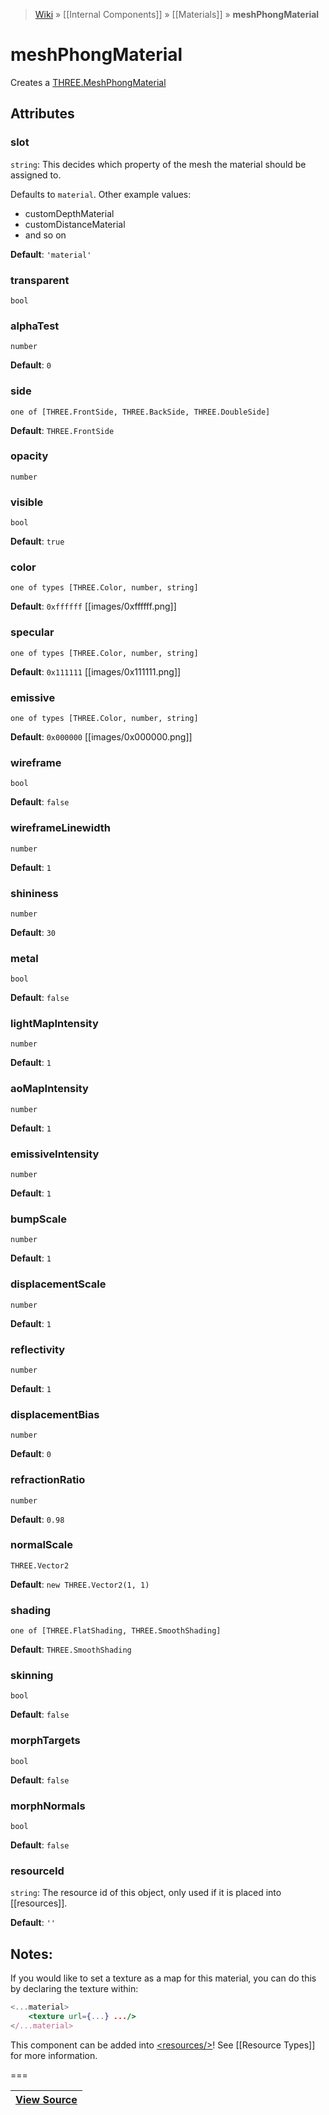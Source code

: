 > [Wiki](Home) » [[Internal Components]] » [[Materials]] » **meshPhongMaterial**

# meshPhongMaterial

Creates a [THREE.MeshPhongMaterial](http://threejs.org/docs/#Reference/Materials/MeshPhongMaterial)

## Attributes

### slot
``` string ```: This decides which property of the mesh the material should be assigned to.

Defaults to `material`. Other example values:
- customDepthMaterial
- customDistanceMaterial
- and so on

**Default**: `'material'`

### transparent
``` bool ```

### alphaTest
``` number ```

**Default**: `0`

### side
``` one of [THREE.FrontSide, THREE.BackSide, THREE.DoubleSide] ```

**Default**: `THREE.FrontSide`

### opacity
``` number ```

### visible
``` bool ```

**Default**: `true`

### color
``` one of types [THREE.Color, number, string] ```

**Default**: `0xffffff` [[images/0xffffff.png]]

### specular
``` one of types [THREE.Color, number, string] ```

**Default**: `0x111111` [[images/0x111111.png]]

### emissive
``` one of types [THREE.Color, number, string] ```

**Default**: `0x000000` [[images/0x000000.png]]

### wireframe
``` bool ```

**Default**: `false`

### wireframeLinewidth
``` number ```

**Default**: `1`

### shininess
``` number ```

**Default**: `30`

### metal
``` bool ```

**Default**: `false`

### lightMapIntensity
``` number ```

**Default**: `1`

### aoMapIntensity
``` number ```

**Default**: `1`

### emissiveIntensity
``` number ```

**Default**: `1`

### bumpScale
``` number ```

**Default**: `1`

### displacementScale
``` number ```

**Default**: `1`

### reflectivity
``` number ```

**Default**: `1`

### displacementBias
``` number ```

**Default**: `0`

### refractionRatio
``` number ```

**Default**: `0.98`

### normalScale
``` THREE.Vector2 ```

**Default**: `new THREE.Vector2(1, 1)`

### shading
``` one of [THREE.FlatShading, THREE.SmoothShading] ```

**Default**: `THREE.SmoothShading`

### skinning
``` bool ```

**Default**: `false`

### morphTargets
``` bool ```

**Default**: `false`

### morphNormals
``` bool ```

**Default**: `false`

### resourceId
``` string ```: The resource id of this object, only used if it is placed into [[resources]].

**Default**: `''`

## Notes:

If you would like to set a texture as a map for this material, 
you can do this by declaring the texture within:

```jsx
<...material>
    <texture url={...} .../>
</...material>
```

This component can be added into [&lt;resources/&gt;](resources)! See [[Resource Types]] for more information.

===

|**[View Source](../blob/master/src/lib/descriptors/Material/MeshPhongMaterialDescriptor.js)**|
 ---|
